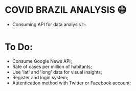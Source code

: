 ﻿# COVID BRAZIL ANALYSIS :mask:

- Consuming API for data analysis :chart_with_downwards_trend:


# To Do:
- Consume Google News API;
- Rate of cases per million of habitants;
- Use 'lat' and 'long' data for visual insights;
- Register and login system;
- Autentication method with Twitter or Facebook account;
